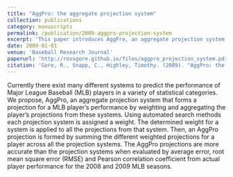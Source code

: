 ```yaml
---
title: "AggPro: the aggregate projection system"
collection: publications
category: manuscripts
permalink: /publication/2009-aggpro-projection-system
excerpt: 'This paper introduces AggPro, an aggregate projection system for baseball analytics. It discusses methods for projecting player performance using aggregated statistical data.'
date: 2009-01-01
venue: 'Baseball Research Journal'
paperurl: 'http://rossgore.github.io/files/aggpro_projection_system.pdf'
citation: 'Gore, R., Snapp, C., Highley, Timothy. (2009). "AggPro: the aggregate projection system." <i>Baseball Research Journal</i>. 38(2), 20-25.'
---
```

Currently there exist many different systems to predict the performance of Major League Baseball (MLB) players in a variety of statistical categories. We propose, AggPro, an aggregate projection system that forms a projection for a MLB player’s performance by weighting and aggregating the player’s projections from these systems. Using automated search methods each projection system is assigned a weight. The determined weight for a system is applied to all the projections from that system. Then, an AggPro projection is formed by summing the different weighted projections for a player across all the projection systems. The AggPro projections are more accurate than the projection systems when evaluated by average error, root mean square error (RMSE) and Pearson correlation coefficient from actual player performance for the 2008 and 2009 MLB seasons.